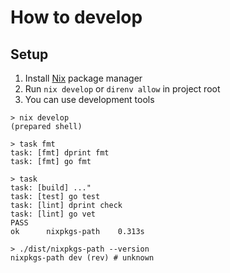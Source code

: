 # How to develop

## Setup

1. Install [Nix](https://nixos.org/) package manager
2. Run `nix develop` or `direnv allow` in project root
3. You can use development tools

```console
> nix develop
(prepared shell)

> task fmt
task: [fmt] dprint fmt
task: [fmt] go fmt

> task
task: [build] ..."
task: [test] go test
task: [lint] dprint check
task: [lint] go vet
PASS
ok      nixpkgs-path    0.313s

> ./dist/nixpkgs-path --version
nixpkgs-path dev (rev) # unknown
```
